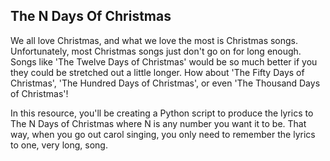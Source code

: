 ## The N Days Of Christmas

We all love Christmas, and what we love the most is Christmas songs. Unfortunately, most Christmas songs just don't go on for long enough. Songs like 'The Twelve Days of Christmas' would be so much better if you they could be stretched out a little longer. How about 'The Fifty Days of Christmas', 'The Hundred Days of Christmas', or even 'The Thousand Days of Christmas'!

In this resource, you'll be creating a Python script to produce the lyrics to The N Days of Christmas where N is any number you want it to be. That way, when you go out carol singing, you only need to remember the lyrics to one, very long, song.
